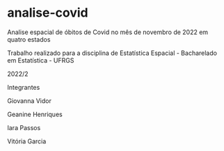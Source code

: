 # analise-covid
Analise espacial de óbitos de Covid no mês de novembro de 2022 em quatro estados

Trabalho realizado para a disciplina de Estatística Espacial - Bacharelado em Estatística - UFRGS

2022/2

Integrantes

Giovanna Vidor

Geanine Henriques

Iara Passos

Vitória Garcia
